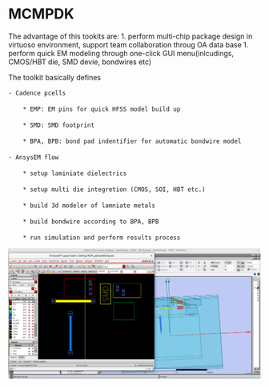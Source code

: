 # MCMPDK
The advantage of this tookits are:
    1. perform multi-chip package design in virtuoso environment, support team collaboration throug OA data base
    1. perform quick EM modeling through one-click GUI menu(inlcudings, CMOS/HBT die, SMD devie, bondwires etc)


The toolkit basically defines

    - Cadence pcells

        * EMP: EM pins for quick HFSS model build up

        * SMD: SMD footprint 

        * BPA, BPB: bond pad indentifier for automatic bondwire model

    - AnsysEM flow

        * setup laminiate dielectrics

        * setup multi die integretion (CMOS, SOI, HBT etc.)

        * build 3d modeler of lamniate metals

        * build bondwire according to BPA, BPB

        * run simulation and perform results process

![mcmpdk](mcmpdk.png)
